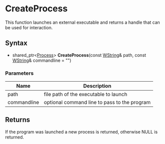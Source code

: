 # CreateProcess #
This function launches an external executable and returns a handle that can be used for interaction.

## Syntax ##
- shared_ptr<[Process](Process.md)> **CreateProcess**(const [WString](WString.md)& path, const [WString](WString.md)& commandline = "")

### Parameters ###
| Name | Description |
|---|---|
| path | file path of the executable to launch |
| commandline | optional command line to pass to the program |

## Returns ##
If the program was launched a new process is returned, otherwise NULL is returned.
